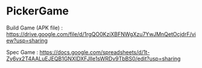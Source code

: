 # PickerGame



Build Game (APK file) : https://drive.google.com/file/d/1rgQO0KziXBFNWgXzu7YwJMnQetOcjdrF/view?usp=sharing

Spec Game : https://docs.google.com/spreadsheets/d/1t-Zy6vx2T4AALuEJEQB1GNXIDXFJlle1sWRDv9TbBS0/edit?usp=sharing
